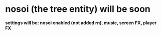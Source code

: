 # nosoi (the tree entity) will be soon
**settings will be: nosoi enabled (not added rn), music, screen FX, player FX**
